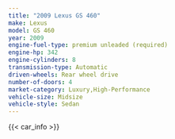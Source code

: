 ```yaml
---
title: "2009 Lexus GS 460"
make: Lexus
model: GS 460
year: 2009
engine-fuel-type: premium unleaded (required)
engine-hp: 342
engine-cylinders: 8
transmission-type: Automatic
driven-wheels: Rear wheel drive
number-of-doors: 4
market-category: Luxury,High-Performance
vehicle-size: Midsize
vehicle-style: Sedan
---
```


{{< car_info >}}
